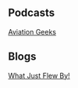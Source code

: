 ## Podcasts

[Aviation Geeks](http://www.airplanegeeks.com/)

## Blogs

[What Just Flew By!](http://whatjustflewby.blogspot.com/)
